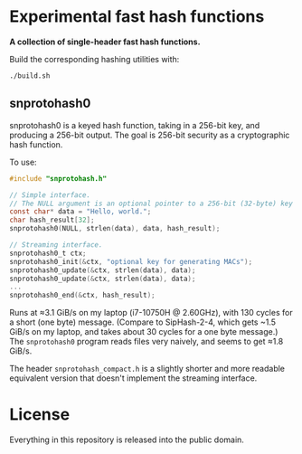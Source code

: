 
Experimental fast hash functions
================================

**A collection of single-header fast hash functions.**

Build the corresponding hashing utilities with:
```
./build.sh
```

snprotohash0
------------

snprotohash0 is a keyed hash function, taking in a 256-bit key, and producing a 256-bit output.
The goal is 256-bit security as a cryptographic hash function.

To use:
```c
#include "snprotohash.h"

// Simple interface.
// The NULL argument is an optional pointer to a 256-bit (32-byte) key for generating MACs.
const char* data = "Hello, world.";
char hash_result[32];
snprotohash0(NULL, strlen(data), data, hash_result);

// Streaming interface.
snprotohash0_t ctx;
snprotohash0_init(&ctx, "optional key for generating MACs");
snprotohash0_update(&ctx, strlen(data), data);
snprotohash0_update(&ctx, strlen(data), data);
...
snprotohash0_end(&ctx, hash_result);
```

Runs at ≈3.1 GiB/s on my laptop (i7-10750H @ 2.60GHz), with 130 cycles for a short (one byte) message.
(Compare to SipHash-2-4, which gets ~1.5 GiB/s on my laptop, and takes about 30 cycles for a one byte message.)
The `snprotohash0` program reads files very naively, and seems to get ≈1.8 GiB/s.

The header `snprotohash_compact.h` is a slightly shorter and more readable equivalent version that doesn't implement the streaming interface.

License
=======

Everything in this repository is released into the public domain.

